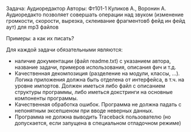 Задача: Аудиоредактор
Авторы: Фт101-1 Куликов А., Воронин А.
Аудиоредакто позволяет совершать операции над звуком (изменение громкости, скорости, вырезка, склеивание фрагментовб фейд ин фейд аут) для mp3 файлов

Примеры: а как их писать?

Для каждой задачи обязательными являются:
-   наличие документации (файл readme.txt) с указанием автора, название задачи, примеров использования, описания фич и т.д.
-   Качественная декомпозиция (разделение на модули, классы, …). Логика приложения должна быть отделена от интерфейса, в т.ч. на уровне импортов. Должен иметься либо файл с описанием структуры программы, либо иметься докстринги на основные компоненты программы.
-   Качественная обработка ошибок. Программа не должна падать с непонятным эксепшеном при вводе неверных данных.
-   Программа не должна выводить Traceback пользователю (но допускается, если запущена в специальном отладочном режиме)
